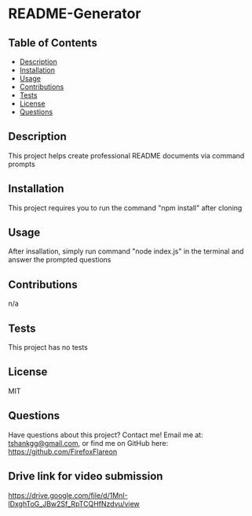 # README-Generator
  
  ## Table of Contents

  - [Description](#description)
  - [Installation](#installation)
  - [Usage](#usage)
  - [Contributions](#contributions)
  - [Tests](#tests)
  - [License](#license)
  - [Questions](#questions)
  
  ## Description

  This project helps create professional README documents via command prompts


  ## Installation
  
  This project requires you to run the command "npm install" after cloning


  ## Usage

  After insallation, simply run command "node index.js" in the terminal and answer the prompted questions


  ## Contributions
  
  n/a


  ## Tests
  
  This project has no tests
  

  ## License
  
  MIT
  

  ## Questions
  
  Have questions about this project? Contact me!
  Email me at: tshankgg@gmail.com,
  or find me on GitHub here: https://github.com/FirefoxFlareon


## Drive link for video submission

https://drive.google.com/file/d/1MnI-lDxghToG_JBw2Sf_RpTCQHfNzdvu/view
